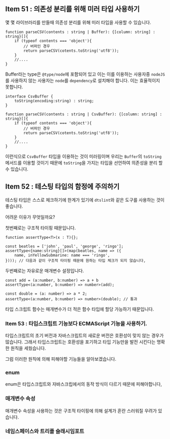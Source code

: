 ## Item 51 : 의존성 분리를 위해 미러 타입 사용하기

몇 몇 라이브러리를 만들때 의존성 분리를 위해 미러 타입을 사용할 수 있습니다.

```tsx
function parseCSV(contents : string | Buffer): {[column: string] : string}[]{
    if (typeof contents === 'object'){
        // 버퍼인 경우
        return parseCSV(cotents.toString('utf8'));
    }
    //....
}
```

Buffer라는 type은 `@type/node`에 포함되어 있고 이는 이를 이용하는 사용자중 `nodeJS`를 사용하지 않는 사용자는 `node`를 `dependency`로 설치해야 합니다. 이는 효율적이지 못합니다.

```tsx
interface CsvBuffer {
    toString(encoding:string) : string;
}

function parseCSV(contents : string | CsvBuffer): {[column: string] : string}[]{
    if (typeof contents === 'object'){
        // 버퍼인 경우
        return parseCSV(cotents.toString('utf8'));
    }
    //....
}
```

이런식으로 `CsvBuffer` 타입을 이용하는 것이 미러링이며 우리는 `Buffer`의 `toString`메서드를 이용할 것이기 때문에 `toString`을 가지는 타입을 선언하여 의존성을 분리 할 수 있습니다.

## Item 52 : 테스팅 타입의 함정에 주의하기

테스팅 타입은 스스로 체크하기에 한계가 있기에 `dtslint`와 같은 도구를 사용하는 것이 좋습니다.

어려운 이유가 무엇일까요?

첫번째로는 구조적 타이핑 때문입니다.

```tsx
function assertType<T>(x : T){};

const beatles = ['john', 'paul', 'george', 'ringo'];
assertType<{name:string}[]>(map(beatles, name => ({
    name, inYellowSubmarine: name === 'ringo',
}))); // 다음과 같이 구조적 타이핑 때문에 원하는 타입 체크가 되지 않습니다,
```

두번째로는 자유로운 매개변수 설정입니다.

```tsx
const add = (a:number, b:number) => a + b
assertType<(a:number, b:number) => number>(add);

const double = (a: number) => a * 2;
assertType<(a:number, b:number) => number>(double); // 통과
```

타입 스크립트 함수는 매개변수가 더 적은 함수 타입에 할당 가능하기 때문입니다.

### Item 53 : 타입스크립트 기능보다 ECMAScript 기능을 사용하기.

타입스크립트의 초기 버전과 자바스크립트의 새로운 버전은 호환성이 맞지 않는 경우가 많습니다. 그래서 타입스크립트는 호환성을 포기하고 타입 기능만을 발전 시킨다는 명확한 원칙을 세웠습니다.

그럼 이러한 원칙에 의해 피해야할 기능들을 알아보겠습니다.

### enum

enum은 타입스크립트와 자바스크립에서의 동작 방식이 다르기 때문에 피해야합니다,

### 매개변수 속성

매개변수 속성을 사용하는 것은 구조적 타이핑에 의해 설계가 혼란 스러워질 우려가 있습니다.

### 네임스페이스와 트리플 슬래시임포트



